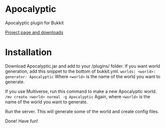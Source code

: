 Apocalyptic
===========

Apocalyptic plugin for Bukkit

[Project page and downloads](http://dev.bukkit.org/bukkit-plugins/apocalyptic/)

Installation
============
Download Apocalyptic.jar and add to your /plugins/ folder.
If you want world generation, add this snippet to the bottom of bukkit.yml.
`
worlds:
  <world>:
    generator: Apocalyptic
`
Where `<world>` is the name of the world you want to generate.

If you use Multiverse, run this command to make a new Apocalyptic world.
`/mv create <world> normal -g Apocalyptic`
Again, where `<world>` is the name of the world you want to generate.

Run the server. This will generate some of the world and create config files.

Done! Have fun!
